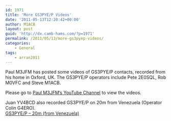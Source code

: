 ```yaml
---
id: 1971
title: 'More GS3PYE/P Videos'
date: '2011-05-13T12:20:42+00:00'
author: M1ACB
layout: post
guid: 'http://dx.camb-hams.com/?p=1971'
permalink: /2011/05/13/more-gs3pyep-videos/
categories:
    - General
tags:
    - arran2011
---
```


Paul M3JFM has posted some videos of GS3PYE/P contacts, recorded from his home in Oxford, UK. The GS3PYE/P operators include Pete 2E0SQL, Rob M0VFC and Steve M1ACB.

Please go to [Paul M3JFM’s YouTube Channel](http://www.youtube.com/user/paulm3jfm) to view the videos.

Juan YV4BCD also recorded GS3PYE/P on 20m from Venezuela (Operator Colin G4ERO).  
[GS3PYE/P – 20m (from Venezuela)](http://youtu.be/9zpPgcwvaIc)
